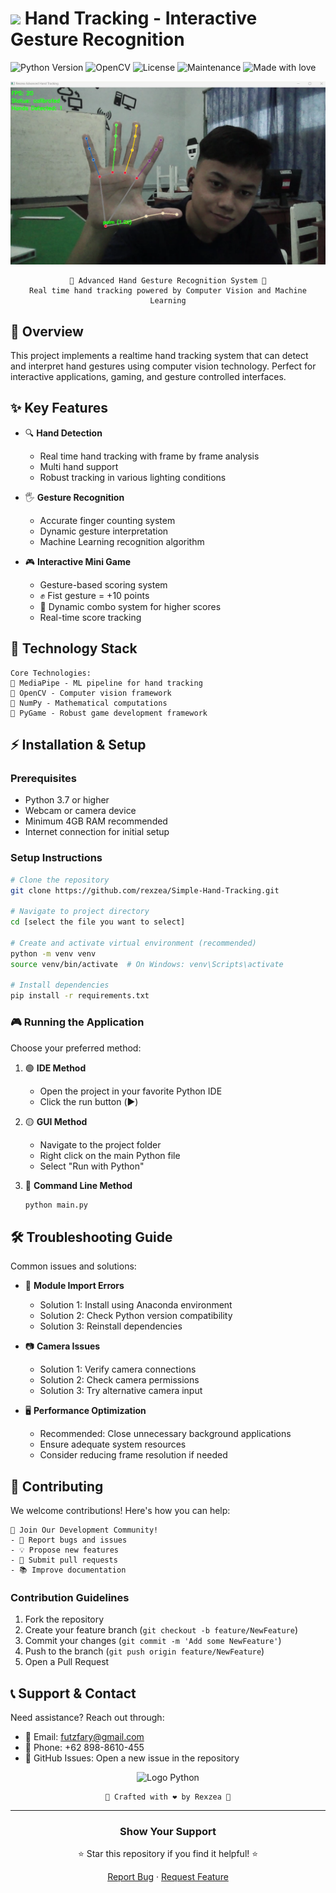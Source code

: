 # ![](https://user-images.githubusercontent.com/18350557/176309783-0785949b-9127-417c-8b55-ab5a4333674e.gif) Hand Tracking - Interactive Gesture Recognition

![Python Version](https://img.shields.io/badge/python-3.7%2B-blue.svg)
![OpenCV](https://img.shields.io/badge/OpenCV-4.5%2B-red.svg)
![License](https://img.shields.io/badge/license-MIT-green.svg)
![Maintenance](https://img.shields.io/badge/Maintained%3F-yes-green.svg)
![Made with love](https://img.shields.io/badge/Made%20with-Love-pink.svg)

<div align="center">

![](assets/handtracking.png)

```
🌟 Advanced Hand Gesture Recognition System 🌟
Real time hand tracking powered by Computer Vision and Machine Learning
```
</div>

## 🎯 Overview
This project implements a realtime hand tracking system that can detect and interpret hand gestures using computer vision technology. Perfect for interactive applications, gaming, and gesture controlled interfaces.

## ✨ Key Features
- 🔍 **Hand Detection**
  - Real time hand tracking with frame by frame analysis
  - Multi hand support
  - Robust tracking in various lighting conditions
  
- 🖐️ **Gesture Recognition**
  - Accurate finger counting system
  - Dynamic gesture interpretation
  - Machine Learning recognition algorithm
  
- 🎮 **Interactive Mini Game**
  - Gesture-based scoring system
  - ✊ Fist gesture = +10 points
  - 🔄 Dynamic combo system for higher scores
  - Real-time score tracking

## 🚀 Technology Stack
```
Core Technologies:
📌 MediaPipe - ML pipeline for hand tracking
📌 OpenCV - Computer vision framework
📌 NumPy - Mathematical computations
📌 PyGame - Robust game development framework
```

## ⚡ Installation & Setup

### Prerequisites
- Python 3.7 or higher
- Webcam or camera device
- Minimum 4GB RAM recommended
- Internet connection for initial setup

### Setup Instructions
```bash
# Clone the repository
git clone https://github.com/rexzea/Simple-Hand-Tracking.git

# Navigate to project directory
cd [select the file you want to select]

# Create and activate virtual environment (recommended)
python -m venv venv
source venv/bin/activate  # On Windows: venv\Scripts\activate

# Install dependencies
pip install -r requirements.txt
```

### 🎮 Running the Application
Choose your preferred method:

1. 🟢 **IDE Method**
   - Open the project in your favorite Python IDE
   - Click the run button (▶️)

2. 🟡 **GUI Method**
   - Navigate to the project folder
   - Right click on the main Python file
   - Select "Run with Python"

3. 🔵 **Command Line Method**
   ```bash
   python main.py
   ```

## 🛠️ Troubleshooting Guide
Common issues and solutions:

- 🔧 **Module Import Errors**
  - Solution 1: Install using Anaconda environment
  - Solution 2: Check Python version compatibility
  - Solution 3: Reinstall dependencies

- 📷 **Camera Issues**
  - Solution 1: Verify camera connections
  - Solution 2: Check camera permissions
  - Solution 3: Try alternative camera input

- 🖥️ **Performance Optimization**
  - Recommended: Close unnecessary background applications
  - Ensure adequate system resources
  - Consider reducing frame resolution if needed

## 🤝 Contributing
We welcome contributions! Here's how you can help:

```
🌟 Join Our Development Community!
- 🐛 Report bugs and issues
- 💡 Propose new features
- 🔧 Submit pull requests
- 📚 Improve documentation
```

### Contribution Guidelines
1. Fork the repository
2. Create your feature branch (`git checkout -b feature/NewFeature`)
3. Commit your changes (`git commit -m 'Add some NewFeature'`)
4. Push to the branch (`git push origin feature/NewFeature`)
5. Open a Pull Request

## 📞 Support & Contact
Need assistance? Reach out through:
- 📧 Email: [futzfary@gmail.com](mailto:futzfary@gmail.com)
- 📱 Phone: +62 898-8610-455
- 💬 GitHub Issues: Open a new issue in the repository

<div align="center">

![Logo Python](https://upload.wikimedia.org/wikipedia/commons/c/c3/Python-logo-notext.svg)

```
🌟 Crafted with ❤️ by Rexzea 🌟
```
</div>

---

<div align="center">

### Show Your Support
⭐ Star this repository if you find it helpful! ⭐

[Report Bug](https://github.com/rexzea/Simple-Hand-Tracking/issues) · [Request Feature](https://github.com/rexzea/Simple-Hand-Tracking/issues)
</div>
